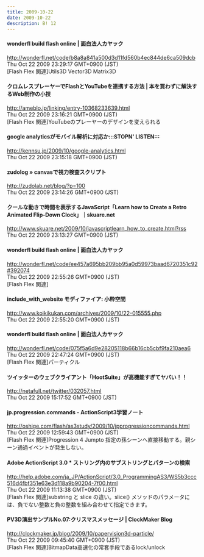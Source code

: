 ```yaml
---
title: 2009-10-22
date: 2009-10-22
description: B! 12
---
```


#### wonderfl build flash online | 面白法人カヤック
http://wonderfl.net/code/b8a8a841a500d3d11fd560b4ec844de6ca509dcb<br>
Thu Oct 22 2009 23:29:17 GMT+0900 (JST)<br>
[Flash Flex 関連]Utils3D Vector3D Matrix3D


#### クロムレスプレーヤーでFlashとYouTubeを連携する方法 | 本を買わずに解決するWeb制作の小技
http://ameblo.jp/linking/entry-10368233639.html<br>
Thu Oct 22 2009 23:16:21 GMT+0900 (JST)<br>
[Flash Flex 関連]YouTubeのプレーヤーのデザインを変えられる


#### google analyticsがモバイル解析に対応か:::STOPN' LISTEN:::
http://kennsu.jp/2009/10/google-analytics.html<br>
Thu Oct 22 2009 23:15:18 GMT+0900 (JST)<br>


#### zudolog » canvasで視力検査スクリプト
http://zudolab.net/blog/?p=100<br>
Thu Oct 22 2009 23:14:26 GMT+0900 (JST)<br>


#### クールな動きで時間を表示するJavaScript「Learn how to Create a Retro Animated Flip-Down Clock」｜skuare.net
http://www.skuare.net/2009/10/javascriptlearn_how_to_create.html?rss<br>
Thu Oct 22 2009 23:13:27 GMT+0900 (JST)<br>


#### wonderfl build flash online | 面白法人カヤック
http://wonderfl.net/code/ee457a695bb209bb95a0d59973baad6720351c92#392074<br>
Thu Oct 22 2009 22:55:26 GMT+0900 (JST)<br>
[Flash Flex 関連]


#### include_with_website モディファイア: 小粋空間
http://www.koikikukan.com/archives/2009/10/22-015555.php<br>
Thu Oct 22 2009 22:55:20 GMT+0900 (JST)<br>


#### wonderfl build flash online | 面白法人カヤック
http://wonderfl.net/code/075f5a6d9e28205118b66b16cb5cbf9fa210aea6<br>
Thu Oct 22 2009 22:47:24 GMT+0900 (JST)<br>
[Flash Flex 関連]パーティクル


#### ツイッターのウェブクライアント「HootSuite」が高機能すぎてヤバい！！
http://netafull.net/twitter/032057.html<br>
Thu Oct 22 2009 15:17:52 GMT+0900 (JST)<br>


#### jp.progression.commands - ActionScript3学習ノート
http://oshige.com/flash/as3study/2009/10/jpprogressioncommands.html<br>
Thu Oct 22 2009 12:59:43 GMT+0900 (JST)<br>
[Flash Flex 関連]Progression 4 Jumpto 指定の孫シーンへ直接移動する。親シーン通過イベントが発生しない。


#### Adobe ActionScript 3.0 * ストリング内のサブストリングとパターンの検索
http://help.adobe.com/ja_JP/ActionScript/3.0_ProgrammingAS3/WS5b3ccc516d4fbf351e63e3d118a9b90204-7f00.html<br>
Thu Oct 22 2009 11:13:38 GMT+0900 (JST)<br>
[Flash Flex 関連]substring と slice の違い。slice() メソッドのパラメータには、負でない整数と負の整数を組み合わせて指定できます。


####   PV3D演出サンプルNo.07:クリスマスメッセージ | ClockMaker Blog
http://clockmaker.jp/blog/2009/10/papervision3d-particle/<br>
Thu Oct 22 2009 09:45:40 GMT+0900 (JST)<br>
[Flash Flex 関連]BitmapData高速化の常套手段であるlock/unlock



